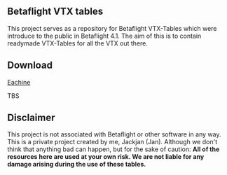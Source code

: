 ## Betaflight VTX tables

This project serves as a repository for Betaflight VTX-Tables which were introduce to the public in Betaflight 4.1.
The aim of this is to contain readymade VTX-Tables for all the VTX out there.

## Download

[Eachine]()

TBS


## Disclaimer

This project is not associated with Betaflight or other software in any way. This is a private project created by me, Jackjan (Jan).
Although we don't think that anything bad can happen, but for the sake of caution: **All of the resources here are used at your own risk. We are not liable for any damage arising during the use of these tables.**
